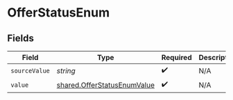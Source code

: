 # OfferStatusEnum


## Fields

| Field                                                                             | Type                                                                              | Required                                                                          | Description                                                                       |
| --------------------------------------------------------------------------------- | --------------------------------------------------------------------------------- | --------------------------------------------------------------------------------- | --------------------------------------------------------------------------------- |
| `sourceValue`                                                                     | *string*                                                                          | :heavy_check_mark:                                                                | N/A                                                                               |
| `value`                                                                           | [shared.OfferStatusEnumValue](../../../sdk/models/shared/offerstatusenumvalue.md) | :heavy_check_mark:                                                                | N/A                                                                               |